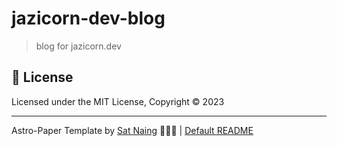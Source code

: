 # jazicorn-dev-blog
> blog for jazicorn.dev

## 📜 License

Licensed under the MIT License, Copyright © 2023

---

Astro-Paper Template by [Sat Naing](https://satnaing.dev/astro-paper) 👨🏻‍💻 | [Default README](./DEFAULT.md)
